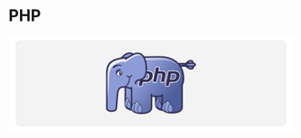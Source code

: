 # PHP

<a href="#"><img src="https://github.com/fismael21/fismael21/blob/main/img/background/Background_Pack_8.png" alt="html" align="center"/></a>
